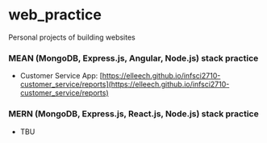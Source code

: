 # web_practice
Personal projects of building websites

### MEAN (MongoDB, Express.js, Angular, Node.js) stack practice
   
- Customer Service App: [https://elleech.github.io/infsci2710-customer_service/reports](https://elleech.github.io/infsci2710-customer_service/reports)

### MERN (MongoDB, Express.js, React.js, Node.js) stack practice

- TBU

